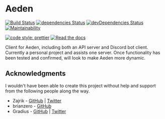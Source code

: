 # Aeden

[![Build Status](https://travis-ci.org/kata-codes/Aeden.svg?branch=master)](https://travis-ci.org/kata-codes/Aeden)
[![dependencies Status](https://david-dm.org/kata-codes/aeden/status.svg)](https://david-dm.org/kata-codes/aeden)
[![devDependencies Status](https://david-dm.org/kata-codes/aeden/dev-status.svg)](https://david-dm.org/kata-codes/aeden?type=dev)
[![Maintainability](https://api.codeclimate.com/v1/badges/3a6bb944bc4c922b8fe7/maintainability)](https://codeclimate.com/github/kata-codes/Aeden/maintainability)

[![code style: prettier](https://img.shields.io/badge/code_style-prettier-ff69b4.svg)](https://github.com/prettier/prettier)
[![Read the docs](https://img.shields.io/badge/read%20the-docs-428bca.svg)](https://kata-codes.github.io/Aeden/)

Client for Aeden, including both an API server and Discord bot client.  Currently a personal project and assists one server.
Once functionality has been tested and confirmed, will look to make Aeden more dynamic.

## Acknowledgments

I wouldn't have been able to create this project without help and support from the following people along the way.

* Zajrik - [GitHub](https://github.com/zajrik) | [Twitter](https://twitter.com/zajrik)
* brianzero - [GitHub](https://github.com/brianzero)
* Gradius - [GitHub](https://github.com/gradiuscypher) | [Twitter](https://twitter.com/0xgradius)
